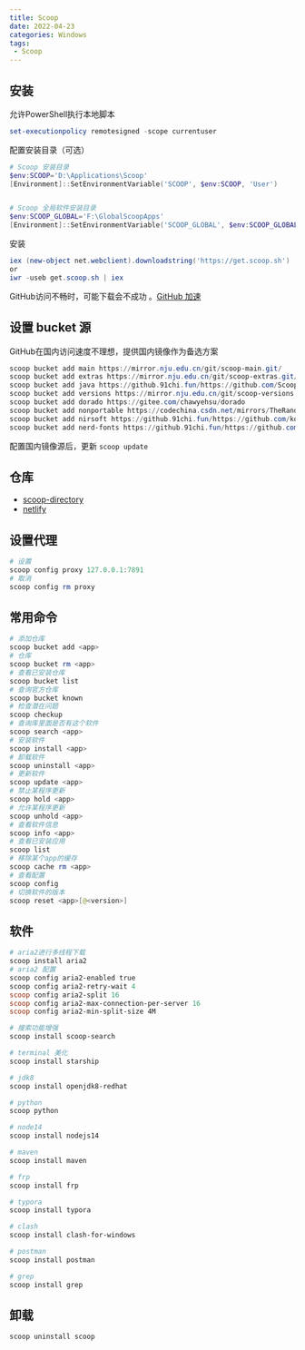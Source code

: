 ```yaml
---
title: Scoop 
date: 2022-04-23
categories: Windows
tags:
 - Scoop
---
```


## 安装

允许PowerShell执行本地脚本

```powershell
set-executionpolicy remotesigned -scope currentuser
```

配置安装目录（可选）

```powershell
# Scoop 安装目录
$env:SCOOP='D:\Applications\Scoop'
[Environment]::SetEnvironmentVariable('SCOOP', $env:SCOOP, 'User')


# Scoop 全局软件安装目录
$env:SCOOP_GLOBAL='F:\GlobalScoopApps'
[Environment]::SetEnvironmentVariable('SCOOP_GLOBAL', $env:SCOOP_GLOBAL, 'Machine')
```

安装

```powershell
iex (new-object net.webclient).downloadstring('https://get.scoop.sh') 
or
iwr -useb get.scoop.sh | iex
```

GitHub访问不畅时，可能下载会不成功 。[GitHub 加速](https://github.com/521xueweihan/GitHub520)

## 设置 bucket 源

GitHub在国内访问速度不理想，提供国内镜像作为备选方案

```powershell
scoop bucket add main https://mirror.nju.edu.cn/git/scoop-main.git/
scoop bucket add extras https://mirror.nju.edu.cn/git/scoop-extras.git/
scoop bucket add java https://github.91chi.fun/https://github.com/ScoopInstaller/Java.git
scoop bucket add versions https://mirror.nju.edu.cn/git/scoop-versions.git/
scoop bucket add dorado https://gitee.com/chawyehsu/dorado
scoop bucket add nonportable https://codechina.csdn.net/mirrors/TheRandomLabs/scoop-nonportable
scoop bucket add nirsoft https://github.91chi.fun/https://github.com/kodybrown/scoop-nirsoft.git
scoop bucket add nerd-fonts https://github.91chi.fun/https://github.com/matthewjberger/scoop-nerd-fonts.git
```

配置国内镜像源后，更新 `scoop update`

## 仓库

- [scoop-directory](https://rasa.github.io/scoop-directory/by-apps)
- [netlify](https://scoop.netlify.app/buckets/)

## 设置代理

```powershell
# 设置
scoop config proxy 127.0.0.1:7891
# 取消
scoop config rm proxy
```

## 常用命令


```powershell
# 添加仓库
scoop bucket add <app>
# 仓库
scoop bucket rm <app>
# 查看已安装仓库
scoop bucket list
# 查询官方仓库
scoop bucket known
# 检查潜在问题
scoop checkup 
# 查询库里面是否有这个软件
scoop search <app>   
# 安装软件
scoop install <app>  
# 卸载软件
scoop uninstall <app>  
# 更新软件
scoop update <app>  
# 禁止某程序更新
scoop hold <app>
# 允许某程序更新
scoop unhold <app> 
# 查看软件信息
scoop info <app> 
# 查看已安装应用
scoop list
# 移除某个app的缓存
scoop cache rm <app>
# 查看配置
scoop config
# 切换软件的版本
scoop reset <app>[@<version>]
```

## 软件

```powershell
# aria2进行多线程下载
scoop install aria2 
# aria2 配置
scoop config aria2-enabled true
scoop config aria2-retry-wait 4
scoop config aria2-split 16
scoop config aria2-max-connection-per-server 16
scoop config aria2-min-split-size 4M

# 搜索功能增强
scoop install scoop-search

# terminal 美化
scoop install starship

# jdk8
scoop install openjdk8-redhat

# python
scoop python

# node14
scoop install nodejs14

# maven
scoop install maven

# frp
scoop install frp

# typora
scoop install typora

# clash
scoop install clash-for-windows

# postman
scoop install postman

# grep
scoop install grep
```

## 卸载

```shell
scoop uninstall scoop
```

